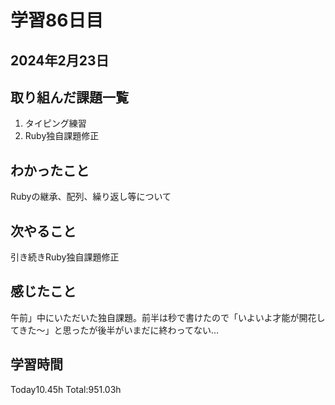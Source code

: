 # 学習86日目
## 2024年2月23日
## 取り組んだ課題一覧
1. タイピング練習
2. Ruby独自課題修正
## わかったこと
Rubyの継承、配列、繰り返し等について
## 次やること
引き続きRuby独自課題修正
## 感じたこと
午前」中にいただいた独自課題。前半は秒で書けたので「いよいよ才能が開花してきた〜」と思ったが後半がいまだに終わってない…
## 学習時間
 Today10.45h
 Total:951.03h
